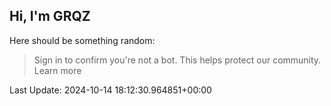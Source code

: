 ## Hi, I'm GRQZ
Here should be something random:  
> Sign in to confirm you're not a bot. This helps protect our community. Learn more


Last Update: 2024-10-14 18:12:30.964851+00:00
